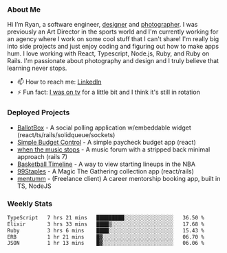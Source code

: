 ### About Me
Hi I’m Ryan, a software engineer, [designer](https://www.denvermullets.com/video) and [photographer](https://www.denvermullets.com/). I was previously an Art Director in the sports world and I'm currently working for an agency where I work on some cool stuff that I can't share! I'm really big into side projects and just enjoy coding and figuring out how to make apps hum. I love working with React, Typescript, Node.js, Ruby, and Ruby on Rails. I'm passionate about photography and design and I truly believe that learning never stops.

- 📫 How to reach me: [LinkedIn](https://www.linkedin.com/in/ryanvaznis)
- ⚡ Fun fact: [I was on tv](https://vimeo.com/381425882) for a little bit and I think it's still in rotation

### Deployed Projects
- [BallotBox](https://voteballotbox.com/) - A social polling application w/embeddable widget (react/ts/rails/solidqueue/sockets)
- [Simple Budget Control](https://simplebudgetcontrol.com/) - A simple paycheck budget app (react)
- [when the music stops](https://whenthemusicstops.net) - A music forum with a stripped back minimal approach (rails 7)
- [Basketball Timeline](https://basketball-timeline.com/?team=PHO&year=2023) - A way to view starting lineups in the NBA
- [99Staples](https://www.99staples.com/collections/denvermullets/9) - A Magic The Gathering collection app (react/rails)
- [mentumm](https://portal.mentumm.com/) - (Freelance client) A career mentorship booking app, built in TS, NodeJS

### Weekly Stats
<!--START_SECTION:waka-->

```txt
TypeScript   7 hrs 21 mins   █████████░░░░░░░░░░░░░░░░   36.50 %
Elixir       3 hrs 33 mins   ████▒░░░░░░░░░░░░░░░░░░░░   17.68 %
Ruby         3 hrs 6 mins    ████░░░░░░░░░░░░░░░░░░░░░   15.43 %
ERB          1 hr 21 mins    █▓░░░░░░░░░░░░░░░░░░░░░░░   06.70 %
JSON         1 hr 13 mins    █▓░░░░░░░░░░░░░░░░░░░░░░░   06.06 %
```

<!--END_SECTION:waka-->
